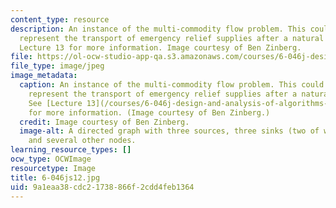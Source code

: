 ```yaml
---
content_type: resource
description: An instance of the multi-commodity flow problem. This could be used to
  represent the transport of emergency relief supplies after a natural disaster. See
  Lecture 13 for more information. Image courtesy of Ben Zinberg.
file: https://ol-ocw-studio-app-qa.s3.amazonaws.com/courses/6-046j-design-and-analysis-of-algorithms-spring-2012/9a1eaa38cdc21738866f2cdd4feb1364_6-046js12.jpg
file_type: image/jpeg
image_metadata:
  caption: An instance of the multi-commodity flow problem. This could be used to
    represent the transport of emergency relief supplies after a natural disaster.
    See [Lecture 13](/courses/6-046j-design-and-analysis-of-algorithms-spring-2012/pages/lecture-notes)
    for more information. (Image courtesy of Ben Zinberg.)
  credit: Image courtesy of Ben Zinberg.
  image-alt: A directed graph with three sources, three sinks (two of which are distinct),
    and several other nodes.
learning_resource_types: []
ocw_type: OCWImage
resourcetype: Image
title: 6-046js12.jpg
uid: 9a1eaa38-cdc2-1738-866f-2cdd4feb1364
---
```

